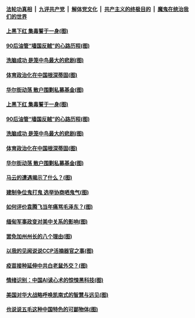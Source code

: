 

####  [法轮功真相](../../../../basic/blob/master/README.md?t=02061431) &nbsp;|&nbsp; [九评共产党](../../../../9ping.md/blob/master/README.md?t=02061431) &nbsp;|&nbsp; [解体党文化](../../../../jtdwh.md/blob/master/README.md?t=02061431)  &nbsp;|&nbsp; [共产主义的终极目的](../../../../gczydzjmd.md/blob/master/README.md?t=02061431) &nbsp;|&nbsp; [魔鬼在统治我们的世界](../../../../mgztzwmdsj.md/blob/master/README.md?t=02061431) 

#### [上黑下红 集毒誓于一身(图)](../pages/p4/961636.md?t=02061431) 


#### [90后油管“墙国反贼‌‌”的心路历程(图)](../pages/p4/961592.md?t=02061431) 

#### [洗脑成功 是笼中鸟最大的悲剧(图)](../pages/p4/961589.md?t=02061431) 

#### [体育政治化在中国根深蒂固(图)](../pages/p4/961588.md?t=02061431) 

#### [华尔街动荡 散户围剿私募基金(图)](../pages/p4/961494.md?t=02061431) 

#### [上黑下红 集毒誓于一身(图)](../pages/p4/961636.md?t=02061431) 



#### [90后油管“墙国反贼‌‌”的心路历程(图)](../pages/p4/961592.md?t=02061431) 

#### [洗脑成功 是笼中鸟最大的悲剧(图)](../pages/p4/961589.md?t=02061431) 

#### [体育政治化在中国根深蒂固(图)](../pages/p4/961588.md?t=02061431) 

#### [华尔街动荡 散户围剿私募基金(图)](../pages/p4/961494.md?t=02061431) 

#### [马云的遭遇揭示了什么？(图)](../pages/p4/961587.md?t=02061431) 



#### [建制争位鬼打鬼 选举协商哂鬼气(图)](../pages/p4/961502.md?t=02061431) 

#### [如何评价袁腾飞当年痛骂毛泽东？(图)](../pages/p4/961504.md?t=02061431) 

#### [缅甸军事政变对美中关系的影响(图)](../pages/p4/961485.md?t=02061431) 

#### [罢免加州州长的八个理由(图)](../pages/p4/961470.md?t=02061431) 

#### [以我的见闻说说CCP活摘器官之事(图)](../pages/p4/961476.md?t=02061431) 

#### [疫苗接种延伸中共白老鼠外交？(图)](../pages/p4/961468.md?t=02061431) 


#### [情绪识别：中国AI读心术的惊悚黑科技(图)](../pages/p4/961397.md?t=02061431) 

#### [美国对华大战略呼唤凯南式的智慧与远见(图)](../pages/p4/961396.md?t=02061431) 

#### [也说说五毛这种中国特色的可鄙物体(图)](../pages/p4/961395.md?t=02061431) 


